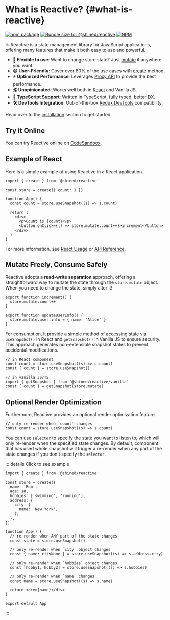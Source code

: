 # What is Reactive? {#what-is-reactive}

<a href="https://npmjs.com/package/@shined/reactive"><img src="https://img.shields.io/npm/v/@shined/reactive.svg" alt="npm package"></a>
<a href="https://pkg-size.dev/@shined/reactive"><img src="https://pkg-size.dev/badge/bundle/17299" title="Bundle size for @shined/reactive"></a>
<a href="https://github.com/sheinsight/reactive/blob/main/LICENSE"><img alt="NPM" src="https://img.shields.io/npm/l/%40shined%2Freactive"></a>

⚛️ Reactive is a state management library for JavaScript applications, offering many features that make it both easy to use and powerful.

- **🧩 Flexible to use**: Want to change store state? Just [mutate](/reference/api#mutate) it anywhere you want.
- **😊 User-Friendly**: Cover over 80% of the use cases with [create](/reference/api#create) method.
- **⚡️ Optimized Performance**: Leverages [Proxy API](https://developer.mozilla.org/en-US/docs/Web/JavaScript/Reference/Global_Objects/Proxy) to provide the best performance.
- **🏄 Unopinionated**: Works well both in [React](https://react.dev/) and Vanilla JS.
- **🦄 TypeScript Support**: Written in [TypeScript](https://www.typescriptlang.org/), fully typed, better DX.
- **🛠️ DevTools Integration**: Out-of-the-box [Redux DevTools](https://github.com/reduxjs/redux-devtools#redux-devtools) compatibility.

Head over to the [installation](/installation) section to get started.

## Try it Online

You can try Reactive online on [CodeSandbox](https://githubbox.com/sheinsight/reactive/tree/main/examples/basic).

## Example of React

Here is a simple example of using Reactive in a React application.

```tsx
import { create } from '@shined/reactive'

const store = create({ count: 1 })

function App() {
  const count = store.useSnapshot((s) => s.count)

  return (
    <div>
      <p>Count is {count}</p>
      <button onClick={() => store.mutate.count++}>increment</button>
    </div>
  )
}
```

For more information, see [React Usage](/usage/react) or [API Reference](/reference/api).

## Mutate Freely, Consume Safely

Reactive adopts a **read-write separation** approach, offering a straightforward way to mutate the state through the `store.mutate` object. When you need to change the state, simply alter it!

```tsx
export function increment() {
  store.mutate.count++
}

export function updateUserInfo() {
  store.mutate.user.info = { name: 'Alice' }
}
```

For consumption, it provide a simple method of accessing state via `useSnapshot()` in React and `getSnapshot()` in Vanilla JS to ensure security. This approach generates non-extensible snapshot states to prevent accidental modifications.

```tsx
// in React component
const count = store.useSnapshot((s) => s.count)
const { count } = store.useSnapshot()

// in vanilla JS/TS
import { getSnapshot } from '@shined/reactive/vanilla'
const { count } = getSnapshot(store.mutate)
```

## Optional Render Optimization

Furthermore, Reactive provides an optional render optimization feature.

```tsx
// only re-render when `count` changes
const count = store.useSnapshot((s) => s.count)
```

You can use `selector` to specify the state you want to listen to, which will only re-render when the specified state changes. By default, component that has used whole snapshot will trigger a re-render when any part of the state changes if you don't specify the `selector`.

::: details Click to see example

```tsx
import { create } from '@shined/reactive'

const store = create({
  name: 'Bob',
  age: 18,
  hobbies: ['swimming', 'running'],
  address: {
    city: {
      name: 'New York',
    },
  },
})

function App() {
  // re-render when ANY part of the state changes
  const state = store.useSnapshot()

  // only re-render when `city` object changes
  const { name: cityName } = store.useSnapshot((s) => s.address.city)

  // only re-render when `hobbies` object changes
  const [hobby1, hobby2] = store.useSnapshot((s) => s.hobbies)

  // only re-render when `name` changes
  const name = store.useSnapshot((s) => s.name)

  return <div>{name}</div>
}

export default App
```

:::
